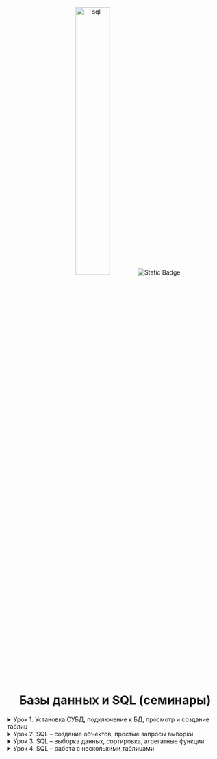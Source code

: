 <div id="header" align="center">
  <img src="https://i.ibb.co/BKwmpCd/sql.png" alt="sql" border="0" style="width: 40%; height: 40%;" />
<img alt="Static Badge" src="https://img.shields.io/badge/%20-black?label=TASK02&labelColor=black">

<h1>
  Базы данных и SQL (семинары)
</h1>
</div>

<details>
<summary>
Урок 1. Установка СУБД, подключение к БД, просмотр и создание таблиц
</summary>
<br>

[Урок 1. Установка СУБД, подключение к БД, просмотр и создание таблиц](https://github.com/vitaliyfomin/dbsqlseminar/tree/main/lesson01)

![Static Badge](https://img.shields.io/badge/TASK01-%232684FC?style=for-the-badge&color=black&link=https%3A%2F%2Fgithub.com%2Fvitaliyfomin%2Fdbsqlseminar%2Ftree%2Fmain%2Flesson01%2Ftask01)

> > [Task02](https://github.com/vitaliyfomin/dbsqlseminar/tree/main/lesson01/task02)

> > [Task03](https://github.com/vitaliyfomin/dbsqlseminar/tree/main/lesson01/task03)

</details>

<details>
<summary>
Урок 2. SQL – создание объектов, простые запросы выборки
</summary>

> [Урок 2. SQL – создание объектов, простые запросы выборки](https://github.com/vitaliyfomin/dbsqlseminar/tree/main/lesson02)

> > [Task01](https://github.com/vitaliyfomin/dbsqlseminar/tree/main/lesson02/task01)

> > [Task02](https://github.com/vitaliyfomin/dbsqlseminar/tree/main/lesson02/task02)

> > [Task03](https://github.com/vitaliyfomin/dbsqlseminar/tree/main/lesson02/task03)

> > [Task04](https://github.com/vitaliyfomin/dbsqlseminar/tree/main/lesson02/task04)
</details>

<details>
<summary>
Урок 3. SQL – выборка данных, сортировка, агрегатные функции
</summary>

> [Урок 3. SQL – выборка данных, сортировка, агрегатные функции](https://github.com/vitaliyfomin/dbsqlseminar/tree/main/lesson03)

> > [Task01](https://github.com/vitaliyfomin/dbsqlseminar/tree/main/lesson03/task01)

> > [Task02](https://github.com/vitaliyfomin/dbsqlseminar/tree/main/lesson03/task02)

> > [Task03](https://github.com/vitaliyfomin/dbsqlseminar/tree/main/lesson03/task03)

> > [Task04](https://github.com/vitaliyfomin/dbsqlseminar/tree/main/lesson03/task04)

> > [Task05](https://github.com/vitaliyfomin/dbsqlseminar/tree/main/lesson03/task05)

> > [Task06](https://github.com/vitaliyfomin/dbsqlseminar/tree/main/lesson03/task06)

> > [Task07](https://github.com/vitaliyfomin/dbsqlseminar/tree/main/lesson03/task07)
</details>

<details>
<summary>
Урок 4. SQL – работа с несколькими таблицами
</summary>

> [Урок 4. SQL – работа с несколькими таблицами](https://github.com/vitaliyfomin/dbsqlseminar/tree/main/lesson04)

> > [Task01](https://github.com/vitaliyfomin/dbsqlseminar/tree/main/lesson04/task01)

> > [Task02](https://github.com/vitaliyfomin/dbsqlseminar/tree/main/lesson04/task02)

> > [Task03](https://github.com/vitaliyfomin/dbsqlseminar/tree/main/lesson04/task03)

> > [Task04](https://github.com/vitaliyfomin/dbsqlseminar/tree/main/lesson04/task04)
</details>